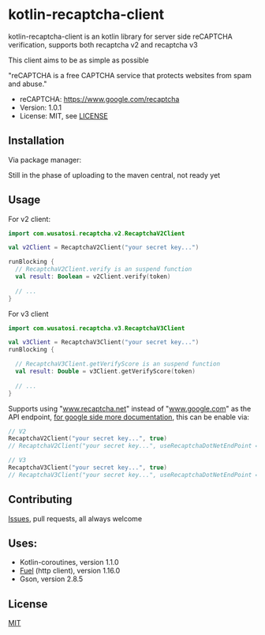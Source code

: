 # kotlin-recaptcha-client

kotlin-recaptcha-client is an kotlin library for server side reCAPTCHA verification, supports both recaptcha v2 and recaptcha v3

This client aims to be as simple as possible

"reCAPTCHA is a free CAPTCHA service that protects websites from spam and abuse."

- reCAPTCHA: https://www.google.com/recaptcha
- Version: 1.0.1
- License: MIT, see [LICENSE](LICENSE)

## Installation

Via package manager: 

Still in the phase of uploading to the maven central, not ready yet

## Usage

For v2 client:
```kotlin
import com.wusatosi.recaptcha.v2.RecaptchaV2Client

val v2Client = RecaptchaV2Client("your secret key...")

runBlocking {
  // RecaptchaV2Client.verify is an suspend function
  val result: Boolean = v2Client.verify(token)
  
  // ...
}
```

For v3 client
```kotlin
import com.wusatosi.recaptcha.v3.RecaptchaV3Client

val v3Client = RecaptchaV3Client("your secret key...")
runBlocking {

  // RecaptchaV3Client.getVerifyScore is an suspend function
  val result: Double = v3Client.getVerifyScore(token)
  
  // ...
}
```

Supports using "www.recaptcha.net" instead of "www.google.com" as the API endpoint, 
[for google side more documentation](https://developers.google.com/recaptcha/docs/faq), 
this can be enable via:
```kotlin
// V2
RecaptchaV2Client("your secret key...", true)
// RecaptchaV2Client("your secret key...", useRecaptchaDotNetEndPoint = true)

// V3
RecaptchaV3Client("your secret key...", true)
// RecaptchaV3Client("your secret key...", useRecaptchaDotNetEndPoint = true)
```

## Contributing
[Issues](https://github.com/wusatosi/kotlin-recaptcha-client/issues/new), pull requests, all always welcome

## Uses:
* Kotlin-coroutines, version 1.1.0
* [Fuel](https://github.com/kittinunf/Fuel) (http client), version 1.16.0
* Gson, version 2.8.5

## License
[MIT](https://choosealicense.com/licenses/mit/)